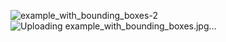 
![example_with_bounding_boxes-2](https://github.com/user-attachments/assets/9dc36005-03a4-4315-affa-9b6613de5c7b)
![Uploading example_with_bounding_boxes.jpg…]()
